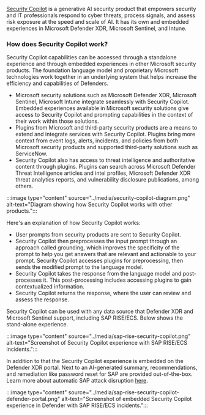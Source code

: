 

[Security Copilot](/copilot/security/microsoft-security-copilot) is a generative AI security product that empowers security and IT professionals respond to cyber threats, process signals, and assess risk exposure at the speed and scale of AI. It has its own and embedded experiences in Microsoft Defender XDR, Microsoft Sentinel, and Intune.

### How does Security Copilot work?
Security Copilot capabilities can be accessed through a standalone experience and through embedded experiences in other Microsoft security products. The foundation language model and proprietary Microsoft technologies work together in an underlying system that helps increase the efficiency and capabilities of Defenders.

- Microsoft security solutions such as Microsoft Defender XDR, Microsoft Sentinel, Microsoft Intune integrate seamlessly with Security Copilot. Embedded experiences available in Microsoft security solutions  give access to Security Copilot and prompting capabilities in the context of their work within those solutions.
- Plugins from Microsoft and third-party security products are a means to extend and integrate services with Security Copilot. Plugins bring more context from event logs, alerts, incidents, and policies from both Microsoft security products and supported third-party solutions such as ServiceNow.
- Security Copilot also has access to threat intelligence and authoritative content through plugins. Plugins can search across Microsoft Defender Threat Intelligence articles and intel profiles, Microsoft Defender XDR threat analytics reports, and vulnerability disclosure publications, among others.

:::image type="content" source="../media/security-copilot-diagram.png" alt-text="Diagram showing how Security Copilot works with other products.":::

Here's an explanation of how Security Copilot works:

- User prompts from security products are sent to Security Copilot.
- Security Copilot then preprocesses the input prompt through an approach called grounding, which improves the specificity of the prompt to help you get answers that are relevant and actionable to your prompt. Security Copilot accesses plugins for preprocessing, then sends the modified prompt to the language model.
- Security Copilot takes the response from the language model and post-processes it. This post-processing includes accessing plugins to gain contextualized information.
- Security Copilot returns the response, where the user can review and assess the response.

Security Copilot can be used with any data source that Defender XDR and Microsoft Sentinel support, including SAP RISE/ECS. Below shows the stand-alone experience.

:::image type="content" source="../media/sap-rise-security-copilot.png" alt-text="Screenshot of Security Copilot experience with SAP RISE/ECS incidents.":::

In addition to that the Security Copilot experience is embedded on the Defender XDR portal. Next to an AI-generated summary, recommendations, and remediation like password reset for SAP are provided out-of-the-box. Learn more about automatic SAP attack disruption [here](/azure/sentinel/sap/deployment-attack-disrupt).

:::image type="content" source="../media/sap-rise-security-copilot-defender-portal.png" alt-text="Screenshot of embedded Security Copilot experience in Defender with SAP RISE/ECS incidents.":::


